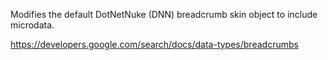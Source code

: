 Modifies the default DotNetNuke (DNN) breadcrumb skin object to include microdata.

https://developers.google.com/search/docs/data-types/breadcrumbs
